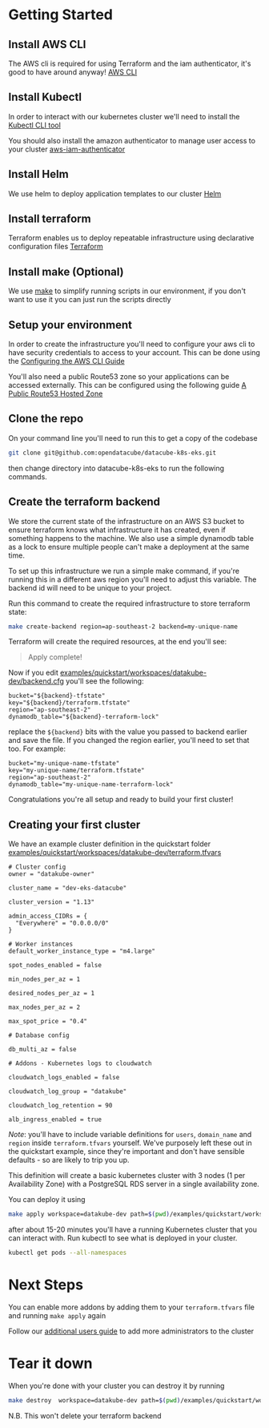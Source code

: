 # Getting Started

## Install AWS CLI

The AWS cli is required for using Terraform and the iam authenticator, it's good to have around anyway! [AWS CLI](https://aws.amazon.com/cli/)

## Install Kubectl

In order to interact with our kubernetes cluster we'll need to install the [Kubectl CLI tool](https://kubernetes.io/docs/tasks/tools/install-kubectl/)

You should also install the amazon authenticator to manage user access to your cluster [aws-iam-authenticator](https://docs.aws.amazon.com/eks/latest/userguide/install-aws-iam-authenticator.html)

## Install Helm

We use helm to deploy application templates to our cluster [Helm](https://github.com/kubernetes/helm#install)

## Install terraform

Terraform enables us to deploy repeatable infrastructure using declarative configuration files [Terraform](https://www.terraform.io/downloads.html)

## Install make (Optional)

We use [make](https://www.gnu.org/software/make/) to simplify running scripts in our environment, if you don't want to use it you can just run the scripts directly

## Setup your environment

In order to create the infrastructure you'll need to configure your aws cli to have security credentials to access to your account. This can be done using the [Configuring the AWS CLI Guide](https://docs.aws.amazon.com/cli/latest/userguide/cli-chap-configure.html)

You'll also need a public Route53 zone so your applications can be accessed externally. This can be configured using the following guide [A Public Route53 Hosted Zone](https://docs.aws.amazon.com/Route53/latest/DeveloperGuide/CreatingHostedZone.html)

## Clone the repo

On your command line you'll need to run this to get a copy of the codebase

```bash
git clone git@github.com:opendatacube/datacube-k8s-eks.git
```

then change directory into datacube-k8s-eks to run the following commands.

## Create the terraform backend

We store the current state of the infrastructure on an AWS S3 bucket to ensure terraform knows what infrastructure it has created, even if something happens to the machine. We also use a simple dynamodb table as a lock to ensure multiple people can't make a deployment at the same time.

To set up this infrastructure we run a simple make command, if you're running this in a different aws region you'll need to adjust this variable. The backend id will need to be unique to your project.

Run this command to create the required infrastructure to store terraform state:

```bash
make create-backend region=ap-southeast-2 backend=my-unique-name
```

Terraform will create the required resources, at the end you'll see: 

> Apply complete!

Now if you edit [examples/quickstart/workspaces/datakube-dev/backend.cfg](../examples/quickstart/workspaces/datakube-dev/backend.cfg) you'll see the following:

```properties
bucket="${backend}-tfstate"
key="${backend}/terraform.tfstate"
region="ap-southeast-2"
dynamodb_table="${backend}-terraform-lock"
```

replace the `${backend}` bits with the value you passed to backend earlier and save the file. If you changed the region earlier, you'll need to set that too. For example:

```properties
bucket="my-unique-name-tfstate"
key="my-unique-name/terraform.tfstate"
region="ap-southeast-2"
dynamodb_table="my-unique-name-terraform-lock"
```

Congratulations you're all setup and ready to build your first cluster!

## Creating your first cluster

We have an example cluster definition in the quickstart folder [examples/quickstart/workspaces/datakube-dev/terraform.tfvars](../examples/quickstart/workspaces/datakube-dev/terraform.tfvars)

```properties
# Cluster config
owner = "datakube-owner"

cluster_name = "dev-eks-datacube"

cluster_version = "1.13"

admin_access_CIDRs = {
  "Everywhere" = "0.0.0.0/0"
}

# Worker instances
default_worker_instance_type = "m4.large"

spot_nodes_enabled = false

min_nodes_per_az = 1

desired_nodes_per_az = 1

max_nodes_per_az = 2

max_spot_price = "0.4"

# Database config

db_multi_az = false

# Addons - Kubernetes logs to cloudwatch

cloudwatch_logs_enabled = false

cloudwatch_log_group = "datakube"

cloudwatch_log_retention = 90

alb_ingress_enabled = true
```

_Note_: you'll have to include variable definitions for `users`, `domain_name` and `region` inside `terraform.tfvars` yourself. We've purposely left these out in the quickstart example, since they're important and don't have sensible defaults - so are likely to trip you up.

This definition will create a basic kubernetes cluster with 3 nodes (1 per Availability Zone) with a PostgreSQL RDS server in a single availability zone.

You can deploy it using 

```bash
make apply workspace=datakube-dev path=$(pwd)/examples/quickstart/workspaces
```

after about 15-20 minutes you'll have a running Kubernetes cluster that you can interact with. Run kubectl to see what is deployed in your cluster.
```bash
kubectl get pods --all-namespaces
```

# Next Steps

You can enable more addons by adding them to your `terraform.tfvars` file and running `make apply` again

Follow our [additional users guide](./additional_users.md) to add more administrators to the cluster

# Tear it down

When you're done with your cluster you can destroy it by running 

```bash
make destroy  workspace=datakube-dev path=$(pwd)/examples/quickstart/workspaces
```

N.B. This won't delete your terraform backend
